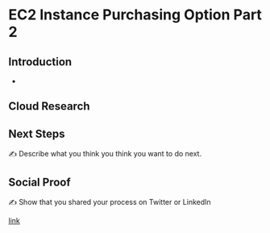 # EC2 Instance Purchasing Option Part 2

## Introduction

-
## Cloud Research

## Next Steps

✍️ Describe what you think you think you want to do next.

## Social Proof

✍️ Show that you shared your process on Twitter or LinkedIn

[link](link)
